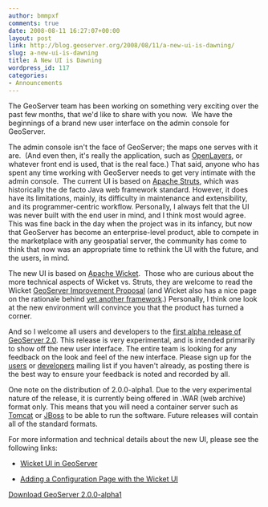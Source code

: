 ```yaml
---
author: bmmpxf
comments: true
date: 2008-08-11 16:27:07+00:00
layout: post
link: http://blog.geoserver.org/2008/08/11/a-new-ui-is-dawning/
slug: a-new-ui-is-dawning
title: A New UI is Dawning
wordpress_id: 117
categories:
- Announcements
---
```


The GeoServer team has been working on something very exciting over the past few months, that we'd like to share with you now.   We have the beginnings of a brand new user interface on the admin console for GeoServer.<!-- more -->




The admin console isn't the face of GeoServer; the maps one serves with it are.   (And even then, it's really the application, such as [OpenLayers](http://openlayers.org), or whatever front end is used, that is the real face.)  That said, anyone who has spent any time working with GeoServer needs to get very intimate with the admin console.   The current UI is based on [Apache Struts](http://struts.apache.org/), which was historically the de facto Java web framework standard.  However, it does have its limitations, mainly, its difficulty in maintenance and extensibility, and its programmer-centric workflow.  Personally, I always felt that the UI was never built with the end user in mind, and I think most would agree.  This was fine back in the day when the project was in its infancy, but now that GeoServer has become an enterprise-level product, able to compete in the marketplace with any geospatial server, the community has come to think that now was an appropriate time to rethink the UI with the future, and the users, in mind.




The new UI is based on [Apache Wicket](http://wicket.apache.org/).  Those who are curious about the more technical aspects of Wicket vs. Struts, they are welcome to read the Wicket [GeoServer Improvement Proposal](http://geoserver.org/display/GEOS/GSIP+23+-+Wicket+UI) (and Wicket also has a nice page on the rationale behind [yet another framework](http://wicket.apache.org/introduction.html).) Personally, I think one look at the new environment will convince you that the product has turned a corner.




And so I welcome all users and developers to the [first alpha release of GeoServer 2.0](http://geoserver.org/display/GEOS/GeoServer+2.0.0-alpha1).  This release is very experimental, and is intended primarily to show off the new user interface.  The entire team is looking for any feedback on the look and feel of the new interface. Please sign up for the [users](http://lists.sourceforge.net/lists/listinfo/geoserver-users) or [developers](https://lists.sourceforge.net/lists/listinfo/geoserver-devel) mailing list if you haven't already, as posting there is the best way to ensure your feedback is noted and recorded by all.




One note on the distribution of 2.0.0-alpha1.  Due to the very experimental nature of the release, it is currently being offered in .WAR (web archive) format only.  This means that you will need a container server such as [Tomcat](http://tomcat.apache.org/) or [JBoss](http://www.jboss.org/) to be able to run the software.  Future releases will contain all of the standard formats.




For more information and technical details about the new UI, please see the following links:






	
  * [Wicket UI in GeoServer](http://geoserver.org/display/GEOS/GSIP+23+-+Wicket+UI)

	
  * [Adding a Configuration Page with the Wicket UI](http://geoserver.org/display/GEOSDOC/Adding+a+Configuration+Page-GS2)




[Download GeoServer 2.0.0-alpha1](http://geoserver.org/display/GEOS/GeoServer+2.0.0-alpha1)
